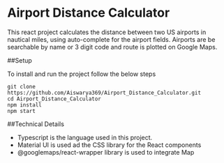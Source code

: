 # Airport Distance Calculator

This react project calculates the distance between two US airports in nautical miles, using auto-complete for the airport fields. Airports are be searchable by name or 3 digit code and route is plotted on Google Maps.

##Setup

To install and run the project follow the below steps
```
git clone https://github.com/Aiswarya369/Airport_Distance_Calculator.git
cd Airport_Distance_Calculator
npm install
npm start

```

##Technical Details

- Typescript is the language used in this project.
- Material UI is used ad the CSS library for the React components
- @googlemaps/react-wrapper library is used to integrate Map 
